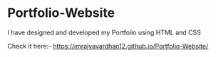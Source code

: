 # Portfolio-Website

I have designed and developed my Portfolio using HTML and CSS

Check it here:- https://imrajyavardhan12.github.io/Portfolio-Website/
